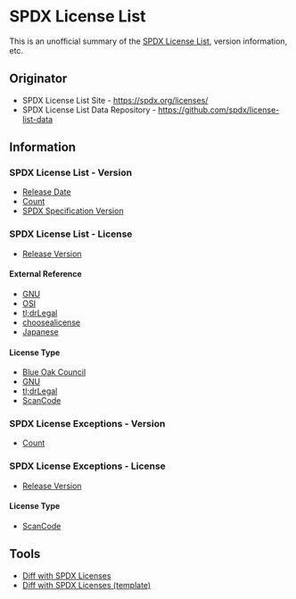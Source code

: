 # SPDX License List

This is an unofficial summary of the [SPDX License List](https://spdx.org/licenses/), version information, etc.

## Originator

- SPDX License List Site - <https://spdx.org/licenses/>
- SPDX License List Data Repository - <https://github.com/spdx/license-list-data>

## Information

### SPDX License List - Version

- [Release Date](spdx-license-list-version-release-date.md)
- [Count](spdx-license-list-version-count.md)
- [SPDX Specification Version](spdx-license-list-version-spec-version.md)

### SPDX License List - License

- [Release Version](spdx-license-list-license-release-version.md)

#### External Reference

- [GNU](spdx-license-list-license-link-gnu.md)
- [OSI](spdx-license-list-license-link-osi.md)
- [tl;drLegal](spdx-license-list-license-link-tldrlegal.md)
- [choosealicense](spdx-license-list-license-link-choosealicense.md)
- [Japanese](spdx-license-list-license-link-japanese.md)

#### License Type

- [Blue Oak Council](spdx-license-list-license-type-blueoak.md)
- [GNU](spdx-license-list-license-type-gnu.md)
- [tl;drLegal](spdx-license-list-license-type-tldrlegal.md)
- [ScanCode](spdx-license-list-license-type-scancode.md)

### SPDX License Exceptions - Version

- [Count](spdx-license-exceptions-version-count.md)

### SPDX License Exceptions - License

- [Release Version](spdx-license-exceptions-license-release-version.md)

#### License Type

- [ScanCode](spdx-license-exceptions-license-type-scancode.md)

## Tools

- [Diff with SPDX Licenses](https://coky-t.github.io/js-parts/js.html/Test_StrArrayDiff3_SpdxLicenseText.js.html)
- [Diff with SPDX Licenses (template)](https://coky-t.github.io/js-parts/js.html/Test_StrArrayDiff3_SpdxLicenseTemplate.js.html)
